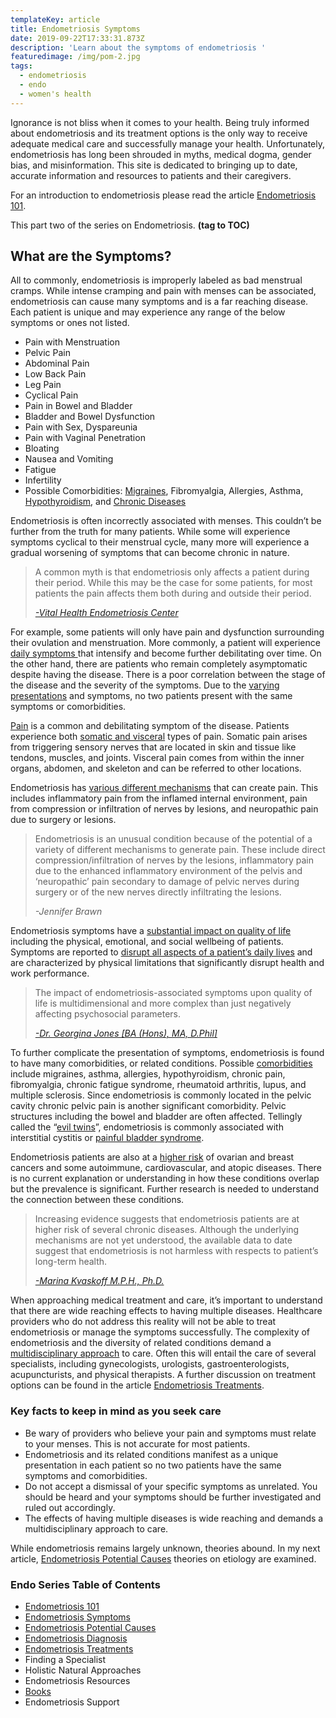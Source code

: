 ```yaml
---
templateKey: article
title: Endometriosis Symptoms
date: 2019-09-22T17:33:31.873Z
description: 'Learn about the symptoms of endometriosis '
featuredimage: /img/pom-2.jpg
tags:
  - endometriosis
  - endo
  - women's health
---
```

Ignorance is not bliss when it comes to your health. Being truly informed about endometriosis and its treatment options is the only way to receive adequate medical care and successfully manage your health. Unfortunately, endometriosis has long been shrouded in myths, medical dogma, gender bias, and misinformation. This site is dedicated to bringing up to date, accurate information and resources to patients and their caregivers. 

For an introduction to endometriosis please read the article [Endometriosis 101](/articles/2019-08-21-endometriosis/).

This part two of the series on Endometriosis. **(tag to TOC)**

<h2>What are the Symptoms?</h2>

All to commonly, endometriosis is improperly labeled as bad menstrual cramps. While intense cramping and pain with menses can be associated, endometriosis can cause many symptoms and is a far reaching disease. Each patient is unique and may experience any range of the below symptoms or ones not listed.

* Pain with Menstruation
* Pelvic Pain
* Abdominal Pain
* Low Back Pain
* Leg Pain
* Cyclical Pain
* Pain in Bowel and Bladder
* Bladder and Bowel Dysfunction
* Pain with Sex, Dyspareunia
* Pain with Vaginal Penetration 
* Bloating
* Nausea and Vomiting
* Fatigue
* Infertility
* Possible Comorbidities: <a href="https://www.ncbi.nlm.nih.gov/pubmed/22442736" target="_blank" rel="noopener noreferrer">Migraines</a>, Fibromyalgia, Allergies, Asthma, <a href="https://www.ncbi.nlm.nih.gov/pubmed/12351553" target="_blank" rel="noopener noreferrer">Hypothyroidism</a>, and <a href="https://www.ncbi.nlm.nih.gov/pubmed/25765863" target="_blank" rel="noopener noreferrer">Chronic Diseases</a>

Endometriosis is often incorrectly associated with menses. This couldn’t be further from the truth for many patients. While some will experience symptoms cyclical to their menstrual cycle, many more will experience a gradual worsening of symptoms that can become chronic in nature.

<blockquote class="blockquote">A common myth is that endometriosis only affects a patient during their period. While this may be the case for some patients, for most patients the pain affects them both during and outside their period. 

<cite><a href="https://www.vitalhealth.com/conditions-treated/pelvic-pain-conditions/endometriosis/" target="_blank" rel="noopener noreferrer">
-Vital Health Endometriosis Center </a></cite>

</blockquote>

For example, some patients will only have pain and dysfunction surrounding their ovulation and menstruation. More commonly, a patient will experience <a href="http://centerforendo.com/endometriosis-understanding-a-complex-disease" target="_blank" rel="noopener noreferrer"> daily symptoms </a> that intensify and become further debilitating over time. On the other hand, there are patients who remain completely asymptomatic despite having the disease. There is a poor correlation between the stage of the disease and the severity of the symptoms. Due to the <a href="https://obgyn.onlinelibrary.wiley.com/doi/full/10.1111/j.1471-0528.1997.tb11523.x" target="_blank" rel="noopener noreferrer">varying presentations</a> and symptoms, no two patients present with the same symptoms or comorbidities. 

<a href="https://www.ncbi.nlm.nih.gov/pmc/articles/PMC3096669/" target="_blank" rel="noopener noreferrer">Pain</a> is a common and debilitating symptom of the disease. Patients experience both <a href="https://www.ncbi.nlm.nih.gov/pmc/articles/PMC6257623/" target="_blank" rel="noopener noreferrer">somatic and visceral</a> types of pain. Somatic pain arises from triggering sensory nerves that are located in skin and tissue like tendons, muscles, and joints. Visceral pain comes from within the inner organs, abdomen, and skeleton and can be referred to other locations. 

Endometriosis has <a href="https://www.ncbi.nlm.nih.gov/pmc/articles/PMC4501205/" target="_blank" rel="noopener noreferrer">various different mechanisms</a> that can create pain. This includes inflammatory pain from the inflamed internal environment, pain from compression or infiltration of nerves by lesions, and neuropathic pain due to surgery or lesions. 

<blockquote class="blockquote">Endometriosis is an unusual condition because of the potential of a variety of different mechanisms to generate pain. These include direct compression/infiltration of nerves by the lesions, inflammatory pain due to the enhanced inflammatory environment of the pelvis and ‘neuropathic’ pain secondary to damage of pelvic nerves during surgery or of the new nerves directly infiltrating the lesions.

<cite><a href="https://www.ncbi.nlm.nih.gov/pmc/articles/PMC4501205/" target="_blank" rel="noopener noreferrer"></a>-Jennifer Brawn</cite>

</blockquote>

Endometriosis symptoms have a <a href="https://www.ncbi.nlm.nih.gov/pubmed/15154905/" target="_blank" rel="noopener noreferrer">substantial impact on quality of life</a> including the physical, emotional, and social wellbeing of patients. Symptoms are reported to <a href="https://www.ncbi.nlm.nih.gov/pmc/articles/PMC2860000/" target="_blank" rel="noopener noreferrer">disrupt all aspects of a patient’s daily lives</a> and are characterized by physical limitations that significantly disrupt health and work performance.

<blockquote class="blockquote">The impact of endometriosis-associated symptoms upon quality of life is multidimensional and more complex than just negatively affecting psychosocial parameters.

<cite><a href="https://www.ncbi.nlm.nih.gov/pubmed/15715035/" target="_blank" rel="noopener noreferrer">-Dr. Georgina Jones \[BA (Hons), MA, D.Phil]</a></cite>

</blockquote>

To further complicate the presentation of symptoms, endometriosis is found to have many comorbidities, or related conditions. Possible <a href="https://www.ncbi.nlm.nih.gov/pubmed/12351553" target="_blank" rel="noopener noreferrer">comorbidities</a> include migraines, asthma, allergies, hypothyroidism, chronic pain, fibromyalgia, chronic fatigue syndrome, rheumatoid arthritis, lupus, and multiple sclerosis. Since endometriosis is commonly located in the pelvic cavity chronic pelvic pain is another significant comorbidity. Pelvic structures including the bowel and bladder are often affected. Tellingly called the “<a href="https://www.ncbi.nlm.nih.gov/pmc/articles/PMC3043443/" target="_blank" rel="noopener noreferrer">evil twins</a>”, endometriosis is commonly associated with interstitial cystitis or <a href="https://endometriosis.net/clinical/bladder/?fbclid=IwAR1z7jwRZWEb72OtuZCfRkJdqBdkdebA-r2MoBl9m4CxUay0TPtczISb25A" target="_blank" rel="noopener noreferrer">painful bladder syndrome</a>. 

Endometriosis patients are also at a <a href="https://www.ncbi.nlm.nih.gov/pubmed/25765863" target="_blank" rel="noopener noreferrer">higher risk</a> of ovarian and breast cancers and some autoimmune, cardiovascular, and atopic diseases. There is no current explanation or understanding in how these conditions overlap but the prevalence is significant. Further research is needed to understand the connection between these conditions. 

<blockquote class="blockquote">Increasing evidence suggests that endometriosis patients are at higher risk of several chronic diseases. Although the underlying mechanisms are not yet understood, the available data to date suggest that endometriosis is not harmless with respects to patient’s long-term health. 

<cite><a href="https://www.ncbi.nlm.nih.gov/pubmed/25765863" target="_blank" rel="noopener noreferrer">-Marina Kvaskoff M.P.H., Ph.D.</a></cite>

</blockquote>

When approaching medical treatment and care, it’s important to understand that there are wide reaching effects to having multiple diseases. Healthcare providers who do not address this reality will not be able to treat endometriosis or manage the symptoms successfully. The complexity of endometriosis and the diversity of related conditions demand a <a href="https://www.ncbi.nlm.nih.gov/pmc/articles/PMC6661982/?fbclid=IwAR1ytZua-OpiBsknNROSa0ucyF3dB5ExX2IIDSFEAeFsPdru1SXW22mHZKU " target="_blank" rel="noopener noreferrer">multidisciplinary approach</a> to care. Often this will entail the care of several specialists, including gynecologists, urologists, gastroenterologists, acupuncturists, and physical therapists. A further discussion on treatment options can be found in the article [Endometriosis Treatments](/articles/2019-09-28-endometriosis-treatment/).

<h3>Key facts to keep in mind as you seek care</h3>

* Be wary of providers who believe your pain and symptoms must relate to your menses. This is not accurate for most patients. 
* Endometriosis and its related conditions manifest as a unique presentation in each patient so no two patients have the same symptoms and comorbidities. 
* Do not accept a dismissal of your specific symptoms as unrelated. You should be heard and your symptoms should be further investigated and ruled out accordingly. 
* The effects of having multiple diseases is wide reaching and demands a multidisciplinary approach to care.

While endometriosis remains largely unknown, theories abound. In my next article, [Endometriosis Potential Causes](/articles/2019-09-24-endometriosis-potential-causes/) theories on etiology are examined. 

<h3 class="table-of-contents">Endo Series Table of Contents</h3>

* [Endometriosis 101](/articles/2019-08-21-endometriosis/)
* [Endometriosis Symptoms](/articles/2019-09-22-endometriosis-symptoms/)
* [Endometriosis Potential Causes](/articles/2019-09-24-endometriosis-potential-causes/)
* [Endometriosis Diagnosis](/articles/2019-09-27-endometriosis-diagnosis)
* [Endometriosis Treatments](/articles/2019-09-28-endometriosis-treatment/)
* Finding a Specialist
* Holistic Natural Approaches
* Endometriosis Resources
* [Books](/articles/2019-09-17-books-for-endometriosis/)
* Endometriosis Support
